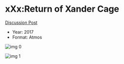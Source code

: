 # xXx:Return of Xander Cage

[Discussion Post](https://www.avsforum.com/threads/bass-eq-for-filtered-movies.2995212/post-56876460)

* Year: 2017
* Format: Atmos

![img 0](https://i.imgur.com/7VzJJhs.jpg)

![img 1](https://i.imgur.com/oMfqon0.jpg)

